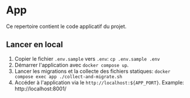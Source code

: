 # App

Ce repertoire contient le code applicatif du projet.

## Lancer en local

1. Copier le fichier `.env.sample` vers `.env`: `cp .env.sample .env`
2. Démarrer l'application avec `docker compose up`.
3. Lancer les migrations et la collecte des fichiers statiques: `docker compose exec app ./collect-and-migrate.sh`
4. Accéder à l'application via le `http://localhost:${APP_PORT}`. Example: http://localhost:8001/
